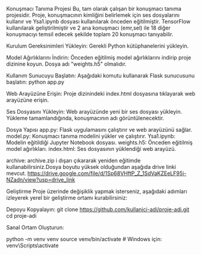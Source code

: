 Konuşmacı Tanıma Projesi
Bu, tam olarak çalışan bir konuşmacı tanıma projesidir. Proje, konuşmacının kimliğini belirlemek için ses dosyalarını kullanır ve Ysa1.ipynb dosyası kullanılarak önceden eğitilmiştir. TensorFlow kullanılarak geliştirilmiştir ve 2 ana konuşmacı (emr,sel) ile 18 diğer konuşmacıyı temsil edecek şekilde toplam 20 konuşmacı tanıyabilir.

Kurulum
Gereksinimleri Yükleyin: Gerekli Python kütüphanelerini yükleyin.

Model Ağırlıklarını İndirin: Önceden eğitilmiş model ağırlıklarını indirip proje dizinine koyun. Dosya adı "weights.h5" olmalıdır.

Kullanım
Sunucuyu Başlatın: Aşağıdaki komutu kullanarak Flask sunucusunu başlatın:
python app.py

Web Arayüzüne Erişin: Proje dizinindeki index.html dosyasına tıklayarak web arayüzüne erişin.

Ses Dosyasını Yükleyin: Web arayüzünde yeni bir ses dosyası yükleyin. Yükleme tamamlandığında, konuşmacının adı görüntülenecektir.

Dosya Yapısı
app.py: Flask uygulamasını çalıştırır ve web arayüzünü sağlar.
model.py: Konuşmacı tanıma modelini yükler ve çalıştırır.
Ysa1.ipynb: Modelin eğitildiği Jupyter Notebook dosyası.
weights.h5: Önceden eğitilmiş model ağırlıkları.
index.html: Ses dosyasının yüklendiği web arayüzü.

archive: archive.zip i dışarı çıkararak yeniden eğitimde kullanabilirsiniz.Dosya boyutu yüksek olduğundan aşağıda drive linki mevcut. 
https://drive.google.com/file/d/1Sp68VHftP_Z_1SdVaKZEeLF95i-NZadn/view?usp=drive_link

Geliştirme
Proje üzerinde değişiklik yapmak isterseniz, aşağıdaki adımları izleyerek yerel bir geliştirme ortamı kurabilirsiniz:

Depoyu Kopyalayın:
git clone https://github.com/kullanici-adi/proje-adi.git
cd proje-adi

Sanal Ortam Oluşturun:

python -m venv venv
source venv/bin/activate  # Windows için: venv\Scripts\activate

